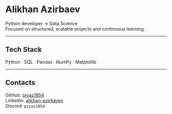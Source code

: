 # Alikhan Azirbaev

Python developer → Data Science  
Focused on structured, scalable projects and continuous learning.

---

## Tech Stack
Python · SQL · Pandas · NumPy · Matplotlib

---

## Contacts
GitHub: [piyaz1854](https://github.com/piyaz1854)  
LinkedIn: [alikhan-azirbayev](https://www.linkedin.com/in/alikhan-azirbayev-a36412261/)  
Discord: `piyaz1854`
